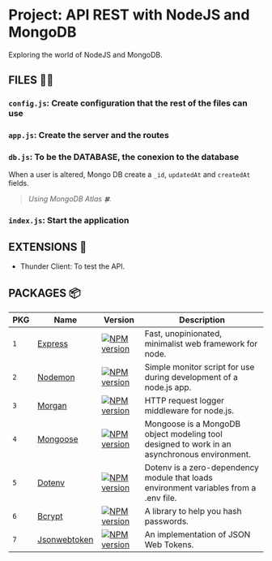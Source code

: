 # Project: API REST with NodeJS and MongoDB

Exploring the world of NodeJS and MongoDB.

## FILES 📁📂

### `config.js`: Create configuration that the rest of the files can use

### `app.js`: Create the server and the routes

### `db.js`: To be the DATABASE, the conexion to the database

When a user is altered, Mongo DB create a `_id`, `updatedAt` and `createdAt` fields.

> _Using MongoDB Atlas 🍀._

### `index.js`: Start the application

## EXTENSIONS 🧩

- Thunder Client: To test the API.

## PACKAGES 📦

| PKG | Name                                           | Version                                                                                             | Description                                                                                 |
| --- | ---------------------------------------------- | --------------------------------------------------------------------------------------------------- | ------------------------------------------------------------------------------------------- |
| `1` | [Express](https://expressjs.com/)              | [![NPM version](https://badge.fury.io/js/express.svg)](https://npmjs.org/package/express)           | Fast, unopinionated, minimalist web framework for node.                                     |
| `2` | [Nodemon](https://nodemon.io/)                 | [![NPM version](https://badge.fury.io/js/nodemon.svg)](https://npmjs.org/package/nodemon)           | Simple monitor script for use during development of a node.js app.                          |
| `3` | [Morgan](https://www.npmjs.com/package/morgan) | [![NPM version](https://badgen.net/npm/v/morgan)](https://www.npmjs.com/package/morgan)             | HTTP request logger middleware for node.js.                                                 |
| `4` | [Mongoose](https://mongoosejs.com/)            | [![NPM version](https://badge.fury.io/js/mongoose.svg)](https://npmjs.org/package/mongoose)         | Mongoose is a MongoDB object modeling tool designed to work in an asynchronous environment. |
| `5` | [Dotenv](https://www.npmjs.com/package/dotenv) | [![NPM version](https://badgen.net/npm/v/dotenv)](https://www.npmjs.com/package/dotenv)             | Dotenv is a zero-dependency module that loads environment variables from a .env file.       |
| `6` | [Bcrypt](https://bcrypt.online/)               | [![NPM version](https://badgen.net/npm/v/bcrypt)](https://www.npmjs.com/package/bcrypt)             | A library to help you hash passwords.                                                       |
| `7` | [Jsonwebtoken](https://jwt.io/)                | [![NPM version](https://badgen.net/npm/v/jsonwebtoken)](https://www.npmjs.com/package/jsonwebtoken) | An implementation of JSON Web Tokens.                                                       |
